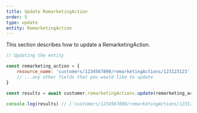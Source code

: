 ```yaml
---
title: Update RemarketingAction
order: 5
type: update
entity: RemarketingAction
---
```


This section describes how to update a RemarketingAction.

```javascript
// Updating the entity

const remarketing_action = {
    resource_name: 'customers/1234567890/remarketingActions/123123123', // The resource_name is required
    // ...any other fields that you would like to update
}

const results = await customer.remarketingActions.update(remarketing_action)

console.log(results) // ['customers/1234567890/remarketingActions/123123123']
```
